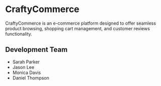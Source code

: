 # CraftyCommerce

CraftyCommerce is an e-commerce platform designed to offer seamless product browsing, shopping cart management, and customer reviews functionality.

## Development Team
- Sarah Parker
- Jason Lee
- Monica Davis
- Daniel Thompson
